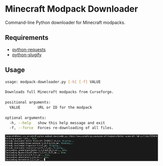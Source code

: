# Minecraft Modpack Downloader

Command-line Python downloader for Minecraft modpacks.

## Requirements

* [python-requests](http://python-requests.org/)
* [python-slugify](https://github.com/un33k/python-slugify)

## Usage

```sh
usage: modpack-downloader.py [-h] [-f] VALUE

Downloads full Minecraft modpacks from Curseforge.

positional arguments:
  VALUE        URL or ID for the modpack

optional arguments:
  -h, --help   show this help message and exit
  -f, --force  Forces re-downloading of all files.
```

![Preview](images/download.png)
